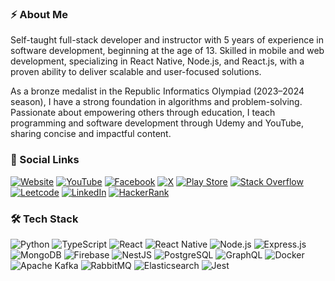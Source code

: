 ### ⚡ About Me

Self-taught full-stack developer and instructor with 5 years of experience in software development, beginning at the age of 13. Skilled in mobile and web development, specializing in React Native, Node.js, and React.js, with a proven ability to deliver scalable and user-focused solutions. 

As a bronze medalist in the Republic Informatics Olympiad (2023–2024 season), I have a strong foundation in algorithms and problem-solving. Passionate about empowering others through education, I teach programming and software development through Udemy and YouTube, sharing concise and impactful content.

### 🔗 Social Links

[![Website](https://img.shields.io/badge/Website-000000?style=for-the-badge&logo=google-chrome&logoColor=white)](https://huseynovvusal.com)
[![YouTube](https://img.shields.io/badge/YouTube-FF0000?style=for-the-badge&logo=youtube&logoColor=white)](https://youtube.com/@huseynovvusal)
[![Facebook](https://img.shields.io/badge/Facebook-1877F2?style=for-the-badge&logo=facebook&logoColor=white)](https://facebook.com/codervusal)
[![X](https://img.shields.io/badge/X-1DA1F2?style=for-the-badge&logo=twitter&logoColor=white)](https://twitter.com/codervusal)
[![Play Store](https://img.shields.io/badge/Google_Play-414141?style=for-the-badge&logo=google-play&logoColor=white)](https://play.google.com/store/apps/dev?id=6432003078046030778)
[![Stack Overflow](https://img.shields.io/badge/Stack_Overflow-FE7A16?style=for-the-badge&logo=stack-overflow&logoColor=white)](https://stackoverflow.com/users/26393741/vusal-huseynov)
[![Leetcode](https://img.shields.io/badge/Leetcode-FFA116?style=for-the-badge&logo=leetcode&logoColor=white)](https://leetcode.com/u/huseynovvusal/)
[![LinkedIn](https://img.shields.io/badge/LinkedIn-0A66C2?style=for-the-badge&logo=linkedin&logoColor=white)](https://www.linkedin.com/in/huseynovvusal/)
[![HackerRank](https://img.shields.io/badge/HackerRank-2EC866?style=for-the-badge&logo=hackerrank&logoColor=white)](https://www.hackerrank.com/profile/huseynovvusal)

### 🛠 Tech Stack

![Python](https://img.shields.io/badge/Python-3776AB?style=for-the-badge&logo=python&logoColor=white)
![TypeScript](https://img.shields.io/badge/TypeScript-007ACC?style=for-the-badge&logo=typescript&logoColor=white)
![React](https://img.shields.io/badge/React-20232A?style=for-the-badge&logo=react&logoColor=61DAFB) 
![React Native](https://img.shields.io/badge/React%20Native-20232A?style=for-the-badge&logo=react&logoColor=61DAFB)
![Node.js](https://img.shields.io/badge/Node.js-339933?style=for-the-badge&logo=nodedotjs&logoColor=white)
![Express.js](https://img.shields.io/badge/Express.js-000000?style=for-the-badge&logo=express&logoColor=white)
![MongoDB](https://img.shields.io/badge/MongoDB-47A248?style=for-the-badge&logo=mongodb&logoColor=white)
![Firebase](https://img.shields.io/badge/Firebase-FFCA28?style=for-the-badge&logo=firebase&logoColor=white)
![NestJS](https://img.shields.io/badge/NestJS-E0234E?style=for-the-badge&logo=nestjs&logoColor=white)
![PostgreSQL](https://img.shields.io/badge/PostgreSQL-316192?style=for-the-badge&logo=postgresql&logoColor=white)
![GraphQL](https://img.shields.io/badge/GraphQL-E10098?style=for-the-badge&logo=graphql&logoColor=white)
![Docker](https://img.shields.io/badge/Docker-2496ED?style=for-the-badge&logo=docker&logoColor=white)
![Apache Kafka](https://img.shields.io/badge/Kafka-231F20?style=for-the-badge&logo=apachekafka&logoColor=white)
![RabbitMQ](https://img.shields.io/badge/RabbitMQ-FF6600?style=for-the-badge&logo=rabbitmq&logoColor=white)
![Elasticsearch](https://img.shields.io/badge/Elasticsearch-005571?style=for-the-badge&logo=elasticsearch&logoColor=white)
![Jest](https://img.shields.io/badge/Jest-C21325?style=for-the-badge&logo=jest&logoColor=white)
